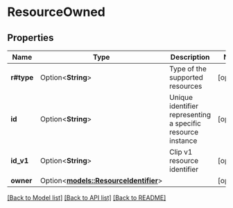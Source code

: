 # ResourceOwned

## Properties

Name | Type | Description | Notes
------------ | ------------- | ------------- | -------------
**r#type** | Option<**String**> | Type of the supported resources | [optional]
**id** | Option<**String**> | Unique identifier representing a specific resource instance | [optional]
**id_v1** | Option<**String**> | Clip v1 resource identifier | [optional]
**owner** | Option<[**models::ResourceIdentifier**](ResourceIdentifier.md)> |  | [optional]

[[Back to Model list]](../README.md#documentation-for-models) [[Back to API list]](../README.md#documentation-for-api-endpoints) [[Back to README]](../README.md)


